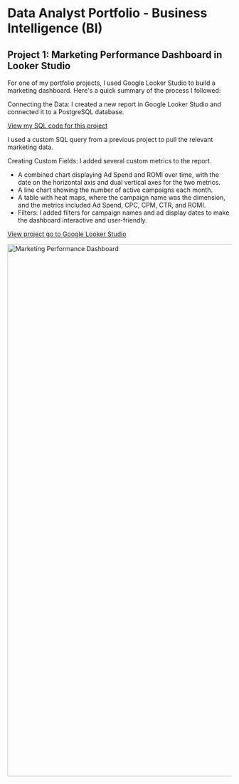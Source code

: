 # Data Analyst Portfolio - Business Intelligence (BI) 

## Project 1: Marketing Performance Dashboard in Looker Studio

For one of my portfolio projects, I used Google Looker Studio to build a marketing dashboard. Here's a quick summary of the process I followed:

Connecting the Data: I created a new report in Google Looker Studio and connected it to a PostgreSQL database. 

[View my SQL code for this project](https://github.com/shvetsihorr/Business-Intelligence-BI-Portfolio/blob/cd166593dff54ff86123affdcb5508dc09d9b900/SQL%20Code%20for%20Looker%20Studio%20.sql)

I used a custom SQL query from a previous project to pull the relevant marketing data.

Creating Custom Fields: I added several custom metrics to the report.

- A combined chart displaying Ad Spend and ROMI over time, with the date on the horizontal axis and dual vertical axes for the two metrics.
- A line chart showing the number of active campaigns each month.
- A table with heat maps, where the campaign name was the dimension, and the metrics included Ad Spend, CPC, CPM, CTR, and ROMI.
- Filters: I added filters for campaign names and ad display dates to make the dashboard interactive and user-friendly.
  

[View project go to Google Looker Studio](https://lookerstudio.google.com/reporting/fd02cf72-7177-4518-950c-68f38af18061)

<img width="1194" alt="Marketing Performance Dashboard" src="https://github.com/user-attachments/assets/12493f42-d320-4868-b209-900788ec8492">

